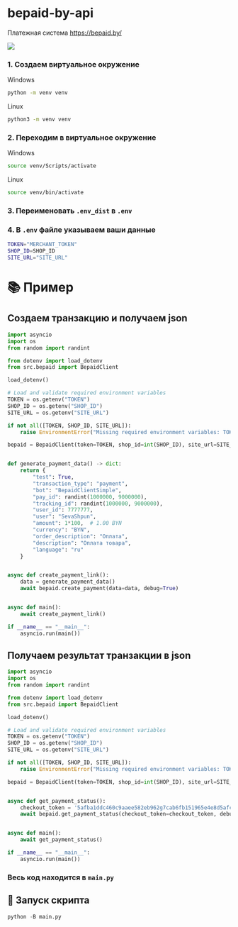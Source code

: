# bepaid-by-api
Платежная система https://bepaid.by/

<a href="https://bepaid.by/" target="_blank"><img src="https://i.ibb.co/q3pgK5JS/bepaid-logot.png"></a>

### 1. Создаем виртуальное окружение

Windows
```bash
python -m venv venv
```

Linux
```bash
python3 -m venv venv
```
### 2. Переходим в виртуальное окружение

Windows
```bash
source venv/Scripts/activate
```

Linux
```bash
source venv/bin/activate
```

### 3. Переименовать `.env_dist` в `.env`

### 4. В `.env` файле указываем ваши данные

```bash
TOKEN="MERCHANT_TOKEN"
SHOP_ID=SHOP_ID
SITE_URL="SITE_URL"
```

# 📚 Пример

## Создаем транзакцию и получаем json

```python
import asyncio
import os
from random import randint

from dotenv import load_dotenv
from src.bepaid import BepaidClient

load_dotenv()

# Load and validate required environment variables
TOKEN = os.getenv("TOKEN")
SHOP_ID = os.getenv("SHOP_ID")
SITE_URL = os.getenv("SITE_URL")

if not all([TOKEN, SHOP_ID, SITE_URL]):
    raise EnvironmentError("Missing required environment variables: TOKEN, SHOP_ID, or SITE_URL")

bepaid = BepaidClient(token=TOKEN, shop_id=int(SHOP_ID), site_url=SITE_URL)


def generate_payment_data() -> dict:
    return {
        "test": True,
        "transaction_type": "payment",
        "bot": "BepaidClientSimple",
        "pay_id": randint(1000000, 9000000),
        "tracking_id": randint(1000000, 9000000),
        "user_id": 7777777,
        "user": "SevaShpun",
        "amount": 1*100,  # 1.00 BYN
        "currency": "BYN",
        "order_description": "Оплата",
        "description": "Оплата товара",
        "language": "ru"
    }


async def create_payment_link():
    data = generate_payment_data()
    await bepaid.create_payment(data=data, debug=True)


async def main():
    await create_payment_link()

if __name__ == "__main__":
    asyncio.run(main())
```


## Получаем результат транзакции в json

```python
import asyncio
import os
from random import randint

from dotenv import load_dotenv
from src.bepaid import BepaidClient

load_dotenv()

# Load and validate required environment variables
TOKEN = os.getenv("TOKEN")
SHOP_ID = os.getenv("SHOP_ID")
SITE_URL = os.getenv("SITE_URL")

if not all([TOKEN, SHOP_ID, SITE_URL]):
    raise EnvironmentError("Missing required environment variables: TOKEN, SHOP_ID, or SITE_URL")

bepaid = BepaidClient(token=TOKEN, shop_id=int(SHOP_ID), site_url=SITE_URL)


async def get_payment_status():
    checkout_token = '5afba1ddc460c9aaee582eb962g7cab6fb151965e4e8d5afca49e9df1e1fa50f'
    await bepaid.get_payment_status(checkout_token=checkout_token, debug=True)


async def main():
    await get_payment_status()

if __name__ == "__main__":
    asyncio.run(main())
```

### Весь код находится в `main.py`

## 🚀 Запуск скрипта

```python
python -B main.py
```

